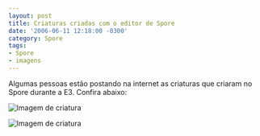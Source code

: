 ```yaml
---
layout: post
title: Criaturas criadas com o editor de Spore
date: '2006-06-11 12:18:00 -0300'
category: Spore
tags:
- Spore
- imagens
---
```

Algumas pessoas estão postando na internet as criaturas que criaram no Spore durante a E3. Confira abaixo:

![Imagem de criatura](https://i.imgur.com/FZJQKg3.jpg)

![Imagem de criatura](https://i.imgur.com/OIm1GlP.jpg)